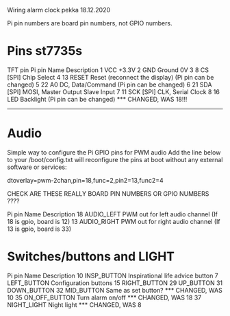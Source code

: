 Wiring alarm clock
pekka 18.12.2020

Pi pin numbers are board pin numbers, not GPIO numbers.

# Pins st7735s

TFT pin	    Pi pin  Name	Description
1	                VCC	    +3.3V
2	                GND	    Ground 0V
3	         8      CS	    [SPI] Chip Select
4	        13      RESET	Reset (reconnect the display) (Pi pin can be changed)
5	        22      A0	    DC, Data/Command (Pi pin can be changed)
6	        21      SDA	    [SPI] MOSI, Master Output Slave Input
7	        11      SCK	    [SPI] CLK, Serial Clock
8	        16      LED	    Backlight (Pi pin can be changed) *** CHANGED, WAS 18!!!

------

# Audio 
Simple way to configure the Pi GPIO pins for PWM audio Add the line below to your /boot/config.txt will reconfigure the pins at boot without any external software or services:

dtoverlay=pwm-2chan,pin=18,func=2,pin2=13,func2=4

CHECK ARE THESE REALLY BOARD PIN NUMBERS OR GPIO NUMBERS ????

Pi pin  Name	        Description
18      AUDIO_LEFT      PWM out for left audio channel (If 18 is gpio, board is 12)
13      AUDIO_RIGHT     PWM out for right audio channel (If 13 is gpio, board is 33)


# Switches/buttons and LIGHT

Pi pin  Name	        Description
10      INSP_BUTTON     Inspirational life advice button
7       LEFT_BUTTON     Configuration buttons
15      RIGHT_BUTTON
29      UP_BUTTON
31      DOWN_BUTTON
32      MID_BUTTON      Same as set button?  *** CHANGED, WAS 10 
35      ON_OFF_BUTTON   Turn alarm on/off *** CHANGED, WAS 18 
37      NIGHT_LIGHT     Night light  *** CHANGED, WAS 8 

